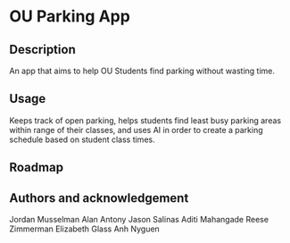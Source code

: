 # OU Parking App
## Description
An app that aims to help OU Students find parking without wasting time.
## Usage
Keeps track of open parking, helps students find least busy parking areas within range of their classes, and uses AI in order to create a parking schedule based on student class times.
## Roadmap

## Authors and acknowledgement
Jordan Musselman
Alan Antony
Jason Salinas
Aditi Mahangade
Reese Zimmerman
Elizabeth Glass
Anh Nyguen
